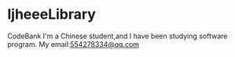 # ljheeeLibrary
CodeBank
I'm a Chinese student,and I have been studying software program. 
My email:554278334@qq.com
